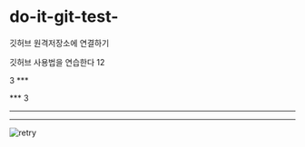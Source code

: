 # do-it-git-test-
깃허브 원격저장소에 연결하기

깃허브 사용법을 연습한다
12

3  ***

***  3

***

* * *

![retry](https://user-images.githubusercontent.com/49984996/73605058-d660a100-45dc-11ea-918a-ff64e46f6743.jpg)
